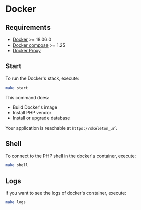 # Docker

## Requirements

- [Docker](https://docs.docker.com/install/#supported-platforms) >= 18.06.0
- [Docker compose](https://docs.docker.com/compose/install) >= 1.25
- [Docker Proxy](https://github.com/philippe-vandermoere/docker-proxy)

## Start

To run the Docker's stack, execute:

```bash
make start
```

This command does:
- Build Docker's image
- Install PHP vendor
- Install or upgrade database

Your application is reachable at `https://skeleton_url`

## Shell

To connect to the PHP shell in the docker's container, execute:

```bash
make shell
```

## Logs

If you want to see the logs of docker's container, execute:

```bash
make logs
```
